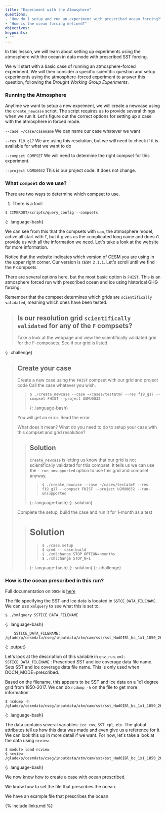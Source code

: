 ```yaml
---
title: "Experiment with the Atmosphere"
questions:
- "How do I setup and run an experiment with prescribed ocean forcing?"
- "How is the ocean forcing defined?"
objectives:
keypoints:
- ""
---
```


In this lesson, we will learn about setting up experiments using the atmosphere with the ocean in data mode with prescribed SST forcing.  

We will start with a basic case of running an atmosphere-forced experiment.  We will then consider a specific scientific question and setup experiments using the atmosphere-forced experiment to answer this question, following the *Drought Working Group Experiments*.  

### Running the Atmosphere

Anytime we want to setup a new expeiment, we will create a newcase using the `create_newcase` script.  The script requires us to provide several things when we run it.  Let's figure out the correct options for setting up a case with the atmosphere in forced mode.

`--case ~/case/casename`
We can name our case whatever we want

`--res f19_g17` 
We are using this resolution, but we will need to check if it is available for what we want to do

`--compset COMPSET`
We will need to determine the right compset for this experiment.

`--project UGMU0032`
This is our project code.  It does not change.

### What `compset` do we use?

There are two ways to determine which compset to use.  
1. There is a tool:

~~~
$ CIMEROOT/scripts/query_config --compsets
~~~
{: .language-bash}

We can see from this that the compsets with `cam`, the atmosphere model, active all start with `F`, but it gives us the complicated long name and doesn't provide us with all the information we need.  Let's take a look at the [ website](http://www.cesm.ucar.edu/models/cesm2/config/compsets.html) for more information. 

Notice that the website indicates which version of CESM you are using in the upper right corner.  Our version is `CESM 2.1.1`.  Let's scroll until we find the `F` compsets. 

There are several options here, but the most basic option is `FHIST`.  This is an atmosphere forced run with prescribed ocean and ice using historical GHG forcing.

Remember that the compset determines which grids are `scientifically validated`, meaning which ones have been tested. 

> ## Is our resolution grid `scientifically validated` for any of the `F` compsets?
>
> Take a look at the webpage and view the scientifically validated grid for 
> the F-composets. See if our grid is listed.
>
>
{: .challenge}  

> ## Create your case
>
> Create a new case using the `FHIST` compset with our grid and project code
> Call the case whatever you wish.
>
>> ~~~
>> $ ./create_newcase --case ~/cases/testatmF --res f19_g17 --compset FHIST --project UGMU0032
>> ~~~
>> {: .language-bash}
> 
> 
> You will get an error.  Read the error.  
>
> What does it mean? 
> What do you need to do to setup your case with this compset and grid resolution?
>
>> ## Solution
>>
>> `create_newcase` is letting us know that our grid is not scientifically validated for this
>> compset.  It tells us we can use the `--run_unsupported` option to use this grid and compset 
>> anyway.
>>
>>> ~~~
>>> $ ./create_newcase --case ~/cases/testatmF --res f19_g17 --compset FHIST --project UGMU0032 --run-unsupported
>>> ~~~
>> {: .language-bash}
> {: .solution}
>
>
> Complete the setup, build the case and run it for 1-month as a test
>
>> # Solution 
>> 
>>> ~~~
>>> $ ./case.setup
>>> $ qcmd -- case.build
>>> $ ./xmlchange STOP_OPTION=nmonths
>>> $ ./xmlchange STOP_N=1
>>> ~~~
>> {: .language-bash}
> {: .solution}
{: .challenge}  

### How is the ocean prescribed in this run?

Full documentation on `DOCN` is [here](https://esmci.github.io/cime/versions/master/html/index.html)

The file specifying the SST and Ice data is located in `SSTCE_DATA_FILENAME`. We can use `xmlquery` to see what this is set to.

~~~
$ ./xmlquery SSTICE_DATA_FILENAME
~~~
{: .language-bash}

~~~
	SSTICE_DATA_FILENAME: /glade/p/cesmdata/cseg/inputdata/atm/cam/sst/sst_HadOIBl_bc_1x1_1850_2017_c180507.nc
~~~
{: .output}

Let's look at the description of this variable in `env_run.xml`:
`SSTICE_DATA_FILENAME`
: Prescribed SST and ice coverage data file name.
    Sets SST and ice coverage data file name.
    This is only used when DOCN_MODE=prescribed.

Based on the filename, this appears to be SST and Ice data on a 1x1 degree grid from 1850-2017. We can do `ncdump -h` on the file to get more information.
~~~
$ ncdump -h /glade/p/cesmdata/cseg/inputdata/atm/cam/sst/sst_HadOIBl_bc_1x1_1850_2017_c180507.nc
~~~
{: .language-bash}

The data contains several variables:  `ice_cov`, `SST_cpl`, etc.
The global attributes tell us how this data was made and even give us a reference for it.  We can look this up in more detail if we want.  For now, let's take a look at the data using `ncview`.

~~~
$ module load ncview
$ ncview /glade/p/cesmdata/cseg/inputdata/atm/cam/sst/sst_HadOIBl_bc_1x1_1850_2017_c180507.nc
~~~
{: .language-bash}

We now know how to create a case with ocean prescribed.

We know how to set the file that prescribes the ocean.

We have an example file that prescribes the ocean.


{% include links.md %}

